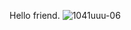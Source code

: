 Hello friend.
![1041uuu-06](https://github.com/369x7000/369x7000/assets/95923063/6788d8d8-3c51-4078-b003-b2aed6f74876)


